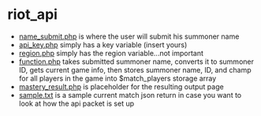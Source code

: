 # riot_api

+ [name_submit.php](name_submit.php) is where the user will submit his summoner name
+ [api_key.php](api_key.php) simply has a key variable (insert yours)
+ [region.php](region.php) simply has the region variable...not important
+ [function.php](function.php) takes submitted summoner name, converts it to summoner ID, gets current game info, then stores summoner name, ID, and champ for all players in the game into $match_players storage array
+ [mastery_result.php](master_result.php) is placeholder for the resulting output page
+ [sample.txt](sample.txt) is a sample current match json return in case you want to look at how the api packet is set up
